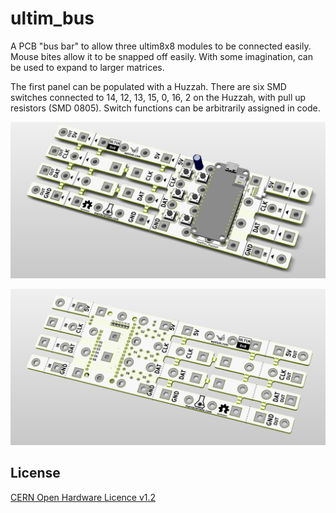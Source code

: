 # ultim_bus

A PCB "bus bar" to allow three ultim8x8 modules to be connected easily. Mouse bites allow it to be snapped off easily. With some imagination, can be used to expand to larger matrices.

The first panel can be populated with a Huzzah. There are six SMD switches connected to 14, 12, 13, 15, 0, 16, 2 on the Huzzah, with pull up resistors (SMD 0805). Switch functions can be arbitrarily assigned in code.

![ultim_bus top](ultim_bus_images/ultim_bus_v5_01.png)

![ultim_bus top](ultim_bus_images/ultim_bus_v5_02.png)

License
-------
[CERN Open Hardware Licence v1.2 ]

[CERN Open Hardware Licence v1.2 ]:http://www.ohwr.org/attachments/2388/cern_ohl_v_1_2.txt
